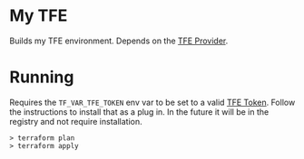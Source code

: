 # My TFE

Builds my TFE environment. Depends on the [TFE Provider](https://github.com/terraform-providers/terraform-provider-tfe/tree/f-initial-resources).

# Running

Requires the `TF_VAR_TFE_TOKEN` env var to be set to a valid [TFE Token](https://app.terraform.io/app/settings/tokens). Follow the instructions to install that as a plug in. In the future it will be in the registry and not require installation.

    > terraform plan
    > terraform apply
